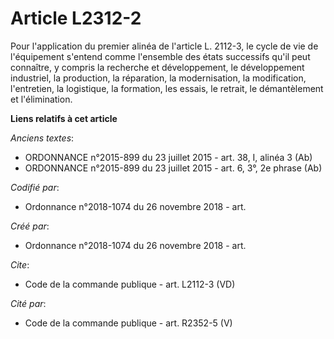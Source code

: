 # Article L2312-2

Pour l'application du premier alinéa de l'article L. 2112-3, le cycle de vie de l'équipement s'entend comme l'ensemble des
états successifs qu'il peut connaître, y compris la recherche et développement, le développement industriel, la production,
la réparation, la modernisation, la modification, l'entretien, la logistique, la formation, les essais, le retrait, le
démantèlement et l'élimination.

**Liens relatifs à cet article**

_Anciens textes_:

  - ORDONNANCE n°2015-899 du 23 juillet 2015 - art. 38, I, alinéa 3 (Ab)
  - ORDONNANCE n°2015-899 du 23 juillet 2015 - art. 6, 3°, 2e phrase (Ab)

_Codifié par_:

  - Ordonnance n°2018-1074 du 26 novembre 2018 - art.

_Créé par_:

  - Ordonnance n°2018-1074 du 26 novembre 2018 - art.

_Cite_:

  - Code de la commande publique - art. L2112-3 (VD)

_Cité par_:

  - Code de la commande publique - art. R2352-5 (V)
